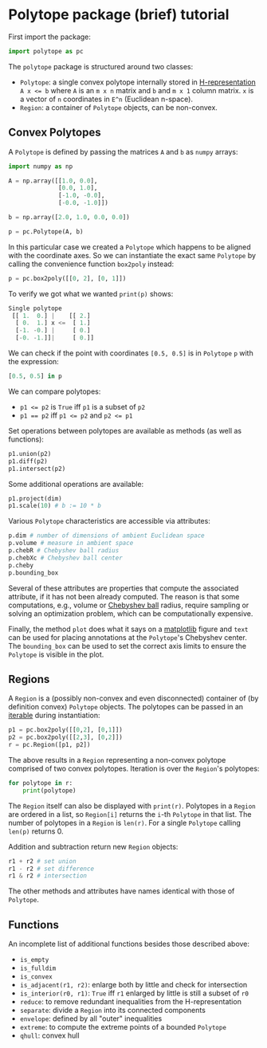 # Polytope package (brief) tutorial

First import the package:

```python
import polytope as pc
```

The `polytope` package is structured around two classes:

  - `Polytope`: a single convex polytope internally stored in
    [H-representation](https://en.wikipedia.org/wiki/Convex_polytope#Intersection_of_half-spaces)
    `A x <= b` where `A` is an `m x n` matrix and `b` and `m x 1` column matrix.
    `x` is a vector of `n` coordinates in `E^n` (Euclidean n-space).
  - `Region`: a container of `Polytope` objects, can be non-convex.

## Convex Polytopes

A `Polytope` is defined by passing the matrices `A` and `b` as `numpy` arrays:

```python
import numpy as np

A = np.array([[1.0, 0.0],
              [0.0, 1.0],
              [-1.0, -0.0],
              [-0.0, -1.0]])

b = np.array([2.0, 1.0, 0.0, 0.0])

p = pc.Polytope(A, b)
```

In this particular case we created a `Polytope` which happens to be aligned with
the coordinate axes.  So we can instantiate the exact same `Polytope` by calling
the convenience function `box2poly` instead:

```python
p = pc.box2poly([[0, 2], [0, 1]])
```

To verify we got what we wanted `print(p)` shows:

```python
Single polytope
 [[ 1.  0.] |    [[ 2.]
  [ 0.  1.] x <=  [ 1.]
  [-1. -0.] |     [ 0.]
  [-0. -1.]]|     [ 0.]]
```

We can check if the point with coordinates `[0.5, 0.5]` is in `Polytope` `p`
with the expression:

```python
[0.5, 0.5] in p
```

We can compare polytopes:

  - `p1 <= p2` is `True` iff `p1` is a subset of `p2`
  - `p1 == p2` iff `p1 <= p2` and `p2 <= p1`

Set operations between polytopes are available as methods (as well as
functions):

```python
p1.union(p2)
p1.diff(p2)
p1.intersect(p2)
```

Some additional operations are available:

```python
p1.project(dim)
p1.scale(10) # b := 10 * b
```

Various `Polytope` characteristics are accessible via attributes:

```python
p.dim # number of dimensions of ambient Euclidean space
p.volume # measure in ambient space
p.chebR # Chebyshev ball radius
p.chebXc # Chebyshev ball center
p.cheby
p.bounding_box
```

Several of these attributes are properties that compute the associated
attribute, if it has not been already computed.  The reason is that some
computations, e.g., volume or [Chebyshev
ball](https://en.wikipedia.org/wiki/Chebyshev_center) radius, require sampling
or solving an optimization problem, which can be computationally expensive.

Finally, the method `plot` does what it says on a
[matplotlib](https://matplotlib.org) figure and `text` can be used for placing
annotations at the `Polytope`'s Chebyshev center.  The `bounding_box` can be
used to set the correct axis limits to ensure the `Polytope` is visible in the
plot.

## Regions

A `Region` is a (possibly non-convex and even disconnected) container of (by
definition convex) `Polytope` objects.  The polytopes can be passed in an
[iterable](https://docs.python.org/3/glossary.html#term-iterable) during
instantiation:

```python
p1 = pc.box2poly([[0,2], [0,1]])
p2 = pc.box2poly([[2,3], [0,2]])
r = pc.Region([p1, p2])
```

The above results in a `Region` representing a non-convex polytope comprised of
two convex polytopes.  Iteration is over the `Region`'s polytopes:

```python
for polytope in r:
    print(polytope)
```

The `Region` itself can also be displayed with `print(r)`.  Polytopes in a
`Region` are ordered in a list, so `Region[i]` returns the `i`-th `Polytope` in
that list.  The number of polytopes in a `Region` is `len(r)`.  For a single
`Polytope` calling `len(p)` returns 0.

Addition and subtraction return new `Region` objects:

```python
r1 + r2 # set union
r1 - r2 # set difference
r1 & r2 # intersection
```

The other methods and attributes have names identical with those of `Polytope`.

## Functions

An incomplete list of additional functions besides those described above:

- `is_empty`
- `is_fulldim`
- `is_convex`
- `is_adjacent(r1, r2)`: enlarge both by little and check for intersection
- `is_interior(r0, r1)`: `True` iff `r1` enlarged by little is still a subset of
                         `r0`
- `reduce`: to remove redundant inequalities from the H-representation
- `separate`: divide a `Region` into its connected components
- `envelope`: defined by all "outer" inequalities
- `extreme`: to compute the extreme points of a bounded `Polytope`
- `qhull`: convex hull
